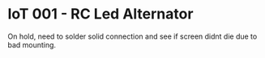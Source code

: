 # IoT 001 - RC Led Alternator
On hold, need to solder solid connection and see if screen didnt die due to bad mounting. 


